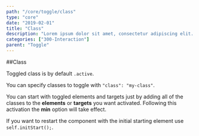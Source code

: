 ```yaml
---
path: "/core/toggle/class"
type: "core"
date: "2019-02-01"
title: "Class"
description: "Lorem ipsum dolor sit amet, consectetur adipiscing elit. Nunc tempus laoreet leo sit amet iaculis."
categories: ["300-Interaction"]
parent: "Toggle"
---
```


##Class

Toggled class is by default `.active`.

You can specify classes to toggle with `"class": "my-class"`.

<demo>
  <demovanilla src="demos/inline/demos/toggle/class">
  </demovanilla>
</demo>

You can start with toggled elements and targets just by adding all of the classes to the **elements** or **targets** you want activated. Following this activation the **min** option will take
  effect.

If you want to restart the component with the initial starting element use `self.initStart();`.

<demo>
  <demovanilla src="demos/inline/demos/toggle/start">
  </demovanilla>
</demo>
